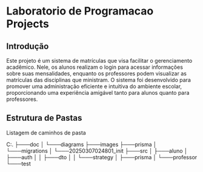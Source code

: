 # Laboratorio de Programacao Projects

## Introdução

Este projeto é um sistema de matrículas que visa facilitar o gerenciamento acadêmico. Nele, os alunos realizam o login para acessar informações sobre suas mensalidades, enquanto os professores podem visualizar as matrículas das disciplinas que ministram. O sistema foi desenvolvido para promover uma administração eficiente e intuitiva do ambiente escolar, proporcionando uma experiência amigável tanto para alunos quanto para professores.

## Estrutura de Pastas

Listagem de caminhos de pasta

C:.
├───doc
│   └───diagrams
├───images
├───prisma
│   └───migrations
│       └───20250307024801_init
├───src
│   ├───aluno
│   ├───auth
│   │   ├───dto
│   │   └───strategy
│   ├───prisma
│   └───professor
└───test

